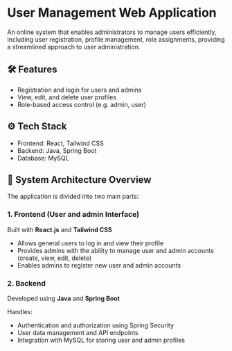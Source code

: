 # User Management Web Application

An online system that enables administrators to manage users efficiently, including user registration, profile management, role assignments, providing a streamlined approach to user administration.

## 🛠️ Features
- Registration and login for users and admins
- View, edit, and delete user profiles
- Role-based access control (e.g. admin, user)

## ⚙️ Tech Stack
- Frontend: React, Tailwind CSS  
- Backend: Java, Spring Boot
- Database: MySQL

## 🧱 System Architecture Overview

The application is divided into two main parts:

### 1. Frontend (User and admin Interface)
Built with **React.js** and **Tailwind CSS**

- Allows general users to log in and view their profile
- Provides admins with the ability to manage user and admin accounts (create, view, edit, delete)
- Enables admins to register new user and admin accounts

### 2. Backend
Developed using **Java** and **Spring Boot**

Handles:
- Authentication and authorization using Spring Security
- User data management and API endpoints
- Integration with MySQL for storing user and admin profiles
